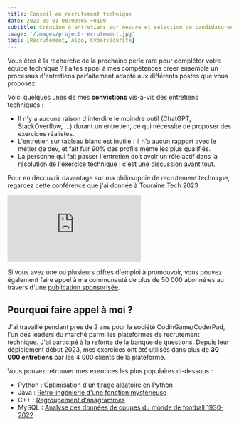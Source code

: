 ```yaml
---
title: Conseil en recrutement technique
date: 2023-09-01 08:00:05 +0100
subtitle: Création d'entretiens sur mesure et sélection de candidatures.
image: '/images/project-recrutement.jpg'
tags: [Recrutement, Algo, Cybersécurité]
---
```


Vous êtes à la recherche de la prochaine perle rare pour compléter votre équipe technique ? Faites appel à mes compétences créer ensemble un processus d'entretiens parfaitement adapté aux différents postes que vous proposez.

Voici quelques unes de mes **convictions** vis-à-vis des entretiens techniques :
- Il n'y a aucune raison d'interdire le moindre outil (ChatGPT, StackOverflow, ...) durant un entretien, ce qui nécessite de proposer des exercices réalistes.
- L'entretien sur tableau blanc est inutile : il n'a aucun rapport avec le métier de dev, et fait fuir 90% des profils même les plus qualifiés.
- La personne qui fait passer l'entretien doit avoir un rôle actif dans la résolution de l'exercice technique : c'est une discussion avant tout.

Pour en découvrir davantage sur ma philosophie de recrutement technique, regardez cette conférence que j'ai donnée à Touraine Tech 2023 :

<p><iframe src="https://www.youtube.com/embed/3s6ua93Fa7o" frameborder="0" allowfullscreen></iframe></p>

Si vous avez une ou plusieurs offres d'emploi à promouvoir, vous pouvez également faire appel à ma communauté de plus de 50 000 abonné·es au travers d'une [publication sponsorisée](/project/sponsoring).

## **Pourquoi faire appel à moi ?**

J'ai travaillé pendant près de 2 ans pour la société CodinGame/CoderPad, l'un des leaders du marché parmi les plateformes de recrutement technique. J'ai participé à la refonte de la banque de questions. Depuis leur déploiement début 2023, mes exercices ont été utilisés dans plus de **30 000 entretiens** par les 4 000 clients de la plateforme.

Vous pouvez retrouver mes exercices les plus populaires ci-dessous :
- Python : [Optimisation d'un tirage aléatoire en Python](https://coderpad.io/languages/python-3/)
- Java : [Rétro-ingénierie d'une fonction mystérieuse](https://coderpad.io/languages/java/)
- C++ : [Regroupement d'anagrammes](https://coderpad.io/languages/cpp/)
- MySQL : [Analyse des données de coupes du monde de football 1930-2022](https://coderpad.io/languages/mysql/)

